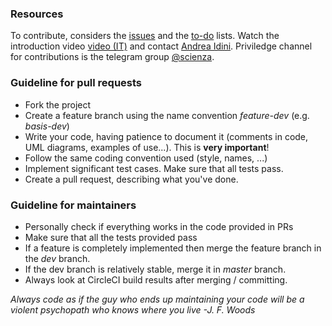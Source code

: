 ### Resources
To contribute, considers the [issues](https://github.com/AndreaIdini/Schroedinger/issues) and the [to-do](https://github.com/AndreaIdini/Schroedinger/projects) lists. 
Watch the introduction video [video \(IT\)](https://www.youtube.com/watch?v=KH8xd0TKkz4)
and contact [Andrea Idini](mailto:andrea.idini@gmail.com).
Priviledge channel for contributions is the telegram group [@scienza](https://t.me/Scienza).

### Guideline for pull requests
* Fork the project
* Create a feature branch using the name convention *feature-dev* (e.g. *basis-dev*)
* Write your code, having patience to document it (comments in code, UML diagrams, examples of use...). This is **very important**!
* Follow the same coding convention used (style, names, ...)
* Implement significant test cases. Make sure that all tests pass.
* Create a pull request, describing what you've done.

### Guideline for maintainers
* Personally check if everything works in the code provided in PRs
* Make sure that all the tests provided pass
* If a feature is completely implemented then merge the feature branch in the *dev* branch.
* If the dev branch is relatively stable, merge it in *master* branch.
* Always look at CircleCI build results after merging / committing.

*Always code as if the guy who ends up maintaining your code will be a violent psychopath who knows where you live*
*-J. F. Woods*
